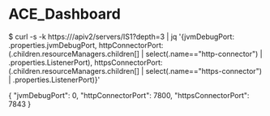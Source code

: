# ACE_Dashboard

$ curl -s -k https://<url>/apiv2/servers/IS1?depth=3 |  jq '{jvmDebugPort: .properties.jvmDebugPort, httpConnectorPort: (.children.resourceManagers.children[] | select(.name=="http-connector") | .properties.ListenerPort), httpsConnectorPort: (.children.resourceManagers.children[] | select(.name=="https-connector") | .properties.ListenerPort)}'


{
  "jvmDebugPort": 0,
  "httpConnectorPort": 7800,
  "httpsConnectorPort": 7843
}

